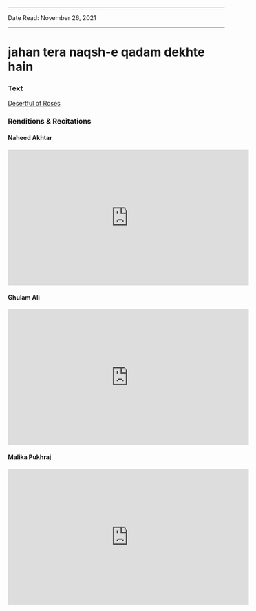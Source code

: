 
---

Date Read: November 26, 2021

---


# jahan tera naqsh-e qadam dekhte hain


### Text

[Desertful of Roses](http://www.columbia.edu/itc/mealac/pritchett/00ghalib/096/index_096.html)

### Renditions & Recitations

#### Naheed Akhtar

<iframe width="560" height="315" src="https://www.youtube.com/embed/7qvNttlcPEo" title="YouTube video player" frameborder="0" allow="accelerometer; autoplay; clipboard-write; encrypted-media; gyroscope; picture-in-picture" allowfullscreen></iframe>

#### Ghulam Ali

<iframe width="560" height="315" src="https://www.youtube.com/embed/wLZGjSlYVz4" title="YouTube video player" frameborder="0" allow="accelerometer; autoplay; clipboard-write; encrypted-media; gyroscope; picture-in-picture" allowfullscreen></iframe>

#### Malika Pukhraj

<iframe width="560" height="315" src="https://www.youtube.com/embed/uHx6D8aL5dc" title="YouTube video player" frameborder="0" allow="accelerometer; autoplay; clipboard-write; encrypted-media; gyroscope; picture-in-picture" allowfullscreen></iframe>

